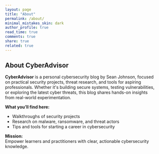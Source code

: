 ```yaml
---
layout: page
title: "About"
permalink: /about/
minimal_mistakes_skin: dark
author_profile: true
read_time: true
comments: true
share: true
related: true
---
```


## About CyberAdvisor

**CyberAdvisor** is a personal cybersecurity blog by Sean Johnson, focused on practical security projects, threat research, and tools for aspiring professionals. Whether it's building secure systems, testing vulnerabilities, or exploring the latest cyber threats, this blog shares hands-on insights from real-world experimentation.

**What you’ll find here:**
- Walkthroughs of security projects 
- Research on malware, ransomware, and threat actors
- Tips and tools for starting a career in cybersecurity

**Mission:**  
Empower learners and practitioners with clear, actionable cybersecurity knowledge.
